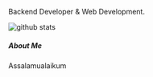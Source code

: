 Backend Developer & Web Development.

![github stats](https://github-readme-stats.vercel.app/api?username=MuhamadIchsan&show_icons=true&bg_color=314e52&title_color=fff&icon_color=fff&text_color=f9f871&show_owner=false)

##### About Me

Assalamualaikum

